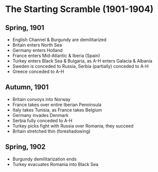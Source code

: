 # The Starting Scramble (1901-1904)
## Spring, 1901
- English Channel & Burgundy are demilitarized
- Britain enters North Sea
- Germany enters Holland
- France enters Mid-Atlantic & Iberia (Spain)
- Turkey enters Black Sea & Bulgaria, as A-H enters Galacia & Albania
- Sweden is conceded to Russia, Serbia (partially) conceded to A-H
- Greece conceded to A-H
## Autumn, 1901
- Britain convoys into Norway
- France takes over entire Iberian Penninsula
- Italy takes Tunisia, as France takes Belgium
- Germany invades Denmark
- Serbia fully conceded to A-H
- Turkey picks fight with Russia over Romania, they succeed
- Britain stretched thin (foreshadowing)
## Spring, 1902
- Burgundy demilitarization ends
- Turkey evacuates Romania into Black Sea

